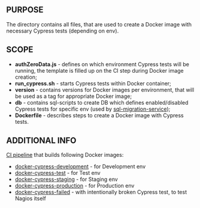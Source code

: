 ## PURPOSE

The directory contains all files, that are used to create a Docker image with necessary Cypress tests (depending on env).

## SCOPE

- **authZeroData.js** - defines on which environment Cypress tests will be running, the template is filled up on the CI step during Docker image creation;
- **run_cypress.sh** - starts Cypress tests within Docker container;
- **version** - contains versions for Docker images per environment, that will be used as a tag for appropriate Docker image;
- **db** - contains sql-scripts to create DB which defines enabled/disabled Cypress tests for specific env (used by [sql-migration-service](https://github.com/90poe/sql-migration-service));
- **Dockerfile** - describes steps to create a Docker image with Cypress tests.

## ADDITIONAL INFO

[CI pipeline](https://concourse.tools.devopenocean.studio/teams/testing/pipelines/cypress-in-docker) that builds following Docker images:


   - [docker-cypress-development](https://quay.io/repository/90poe/docker-cypress-development?tab=tags) - for Development env
   - [docker-cypress-test](https://quay.io/repository/90poe/docker-cypress-test?tab=tags) - for Test env
   - [docker-cypress-staging](https://quay.io/repository/90poe/docker-cypress-staging?tab=tags) - for Staging env
   - [docker-cypress-production](https://quay.io/repository/90poe/docker-cypress-production?tab=tags) - for Production env
   - [docker-cypress-failed](https://quay.io/repository/90poe/docker-cypress-failed?tab=tags) - with intentionally broken Cypress test, to test Nagios itself
